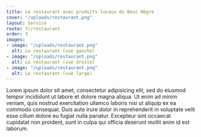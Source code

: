 ```yaml
---
title: Le restaurant avec produits locaux du Bosc Nègre
cover: "/uploads/restaurant.png"
layout: Service
route: fr/restaurant
order: 3
images:
- image: "/uploads/restaurant.png"
  alt: Le restaurant (vue gauche)
- image: "/uploads/restaurant.png"
  alt: Le restaurant (vue droite)
- image: "/uploads/restaurant.png"
  alt: Le restaurant (vue large)
---
```


Lorem ipsum dolor sit amet, consectetur adipisicing elit, sed do eiusmod tempor incididunt ut labore et dolore magna aliqua. Ut enim ad minim veniam, quis nostrud exercitation ullamco laboris nisi ut aliquip ex ea commodo consequat. Duis aute irure dolor in reprehenderit in voluptate velit esse cillum dolore eu fugiat nulla pariatur. Excepteur sint occaecat cupidatat non proident, sunt in culpa qui officia deserunt mollit anim id est laborum.
